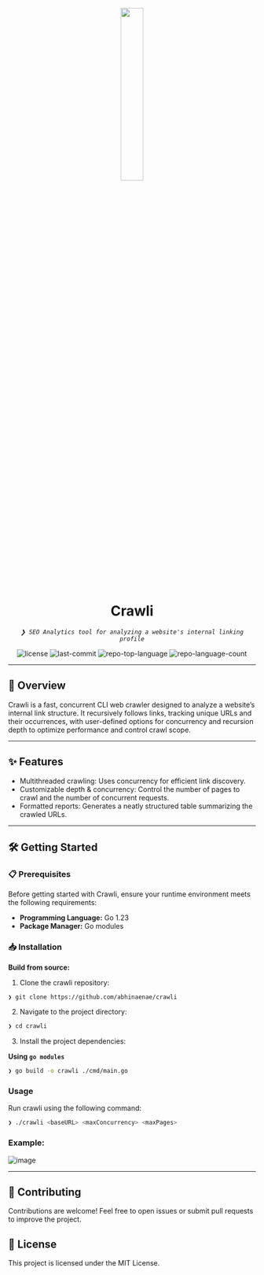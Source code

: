 <p align="center">
    <img src="https://github.com/user-attachments/assets/fffae98a-a175-495b-8066-cce4e536929b" align="center" width="30%">
</p>
<p align="center"><h1 align="center">Crawli</h1></p>
<p align="center">
    <em><code>❯ SEO Analytics tool for analyzing a website's internal linking profile</code></em>
</p>
<p align="center">
    <img src="https://img.shields.io/github/license/abhinaenae/crawli?style=default&logo=opensourceinitiative&logoColor=white&color=28a745" alt="license">
    <img src="https://img.shields.io/github/last-commit/abhinaenae/crawli?style=default&logo=git&logoColor=white&color=28a745" alt="last-commit">
    <img src="https://img.shields.io/github/languages/top/abhinaenae/crawli?style=default&color=28a745" alt="repo-top-language">
    <img src="https://img.shields.io/github/languages/count/abhinaenae/crawli?style=default&color=28a745" alt="repo-language-count">
</p>

---

## 🚀 Overview

Crawli is a fast, concurrent CLI web crawler designed to analyze a website’s internal link structure. It recursively follows links, tracking unique URLs and their occurrences, with user-defined options for concurrency and recursion depth to optimize performance and control crawl scope.

---

## ✨ Features
- Multithreaded crawling: Uses concurrency for efficient link discovery.
- Customizable depth & concurrency: Control the number of pages to crawl and the number of concurrent requests.
- Formatted reports: Generates a neatly structured table summarizing the crawled URLs.
---

## 🛠 Getting Started

### 📋 Prerequisites

Before getting started with Crawli, ensure your runtime environment meets the following requirements:

- **Programming Language:** Go 1.23
- **Package Manager:** Go modules

### 📥 Installation

**Build from source:**

1. Clone the crawli repository:
```sh
❯ git clone https://github.com/abhinaenae/crawli
```

2. Navigate to the project directory:
```sh
❯ cd crawli
```

3. Install the project dependencies:

**Using `go modules`**
```sh
❯ go build -o crawli ./cmd/main.go
```

### Usage

Run crawli using the following command:
```sh
❯ ./crawli <baseURL> <maxConcurrency> <maxPages>
```

### Example:

![image](https://github.com/user-attachments/assets/aafc45bb-b8ae-45cd-8919-149f3506bb1f)

---
## 🤝 Contributing

Contributions are welcome! Feel free to open issues or submit pull requests to improve the project.

## 📜 License

This project is licensed under the MIT License.
